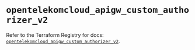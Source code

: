 # `opentelekomcloud_apigw_custom_authorizer_v2`

Refer to the Terraform Registry for docs: [`opentelekomcloud_apigw_custom_authorizer_v2`](https://registry.terraform.io/providers/opentelekomcloud/opentelekomcloud/1.36.51/docs/resources/apigw_custom_authorizer_v2).
